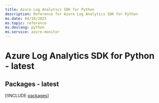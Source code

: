```yaml
---
title: Azure Log Analytics SDK for Python
description: Reference for Azure Log Analytics SDK for Python
ms.date: 04/10/2025
ms.topic: reference
ms.devlang: python
ms.service: azure-monitor
---
```

# Azure Log Analytics SDK for Python - latest
## Packages - latest
[!INCLUDE [packages](log-analytics-index.md)]